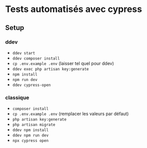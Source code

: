# Tests automatisés avec cypress

## Setup

### ddev

- `ddev start`
- `ddev composer install`
- `cp .env.example .env` (laisser tel quel pour ddev)
- `ddev exec php artisan key:generate`
- `npm install`
- `npm run dev`
- `ddev cypress-open`

### classique

- `composer install`
- `cp .env.example .env` (remplacer les valeurs par défaut)
- `php artisan key:generate`
- `php artisan migrate`
- `ddev npm install`
- `ddev npm run dev`
- `npx cypress open`

